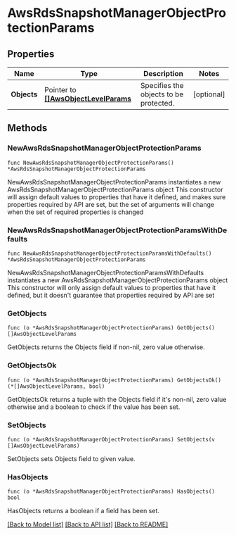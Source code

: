 # AwsRdsSnapshotManagerObjectProtectionParams

## Properties

Name | Type | Description | Notes
------------ | ------------- | ------------- | -------------
**Objects** | Pointer to [**[]AwsObjectLevelParams**](AwsObjectLevelParams.md) | Specifies the objects to be protected. | [optional] 

## Methods

### NewAwsRdsSnapshotManagerObjectProtectionParams

`func NewAwsRdsSnapshotManagerObjectProtectionParams() *AwsRdsSnapshotManagerObjectProtectionParams`

NewAwsRdsSnapshotManagerObjectProtectionParams instantiates a new AwsRdsSnapshotManagerObjectProtectionParams object
This constructor will assign default values to properties that have it defined,
and makes sure properties required by API are set, but the set of arguments
will change when the set of required properties is changed

### NewAwsRdsSnapshotManagerObjectProtectionParamsWithDefaults

`func NewAwsRdsSnapshotManagerObjectProtectionParamsWithDefaults() *AwsRdsSnapshotManagerObjectProtectionParams`

NewAwsRdsSnapshotManagerObjectProtectionParamsWithDefaults instantiates a new AwsRdsSnapshotManagerObjectProtectionParams object
This constructor will only assign default values to properties that have it defined,
but it doesn't guarantee that properties required by API are set

### GetObjects

`func (o *AwsRdsSnapshotManagerObjectProtectionParams) GetObjects() []AwsObjectLevelParams`

GetObjects returns the Objects field if non-nil, zero value otherwise.

### GetObjectsOk

`func (o *AwsRdsSnapshotManagerObjectProtectionParams) GetObjectsOk() (*[]AwsObjectLevelParams, bool)`

GetObjectsOk returns a tuple with the Objects field if it's non-nil, zero value otherwise
and a boolean to check if the value has been set.

### SetObjects

`func (o *AwsRdsSnapshotManagerObjectProtectionParams) SetObjects(v []AwsObjectLevelParams)`

SetObjects sets Objects field to given value.

### HasObjects

`func (o *AwsRdsSnapshotManagerObjectProtectionParams) HasObjects() bool`

HasObjects returns a boolean if a field has been set.


[[Back to Model list]](../README.md#documentation-for-models) [[Back to API list]](../README.md#documentation-for-api-endpoints) [[Back to README]](../README.md)


